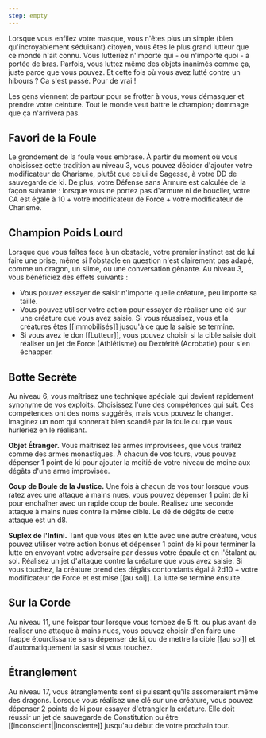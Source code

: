 ```yaml
---
step: empty
---
```

Lorsque vous enfilez votre masque, vous n'êtes plus un simple (bien qu'incroyablement séduisant) citoyen, vous êtes le plus grand lutteur que ce monde n'ait connu. Vous lutteriez n'importe qui - ou n'importe quoi - à portée de bras. Parfois, vous luttez même des objets inanimés comme ça, juste parce que vous pouvez. Et cette fois où vous avez lutté contre un hibours ? Ca s'est passé. Pour de vrai !

Les gens viennent de partour pour se frotter à vous, vous démasquer et prendre votre ceinture. Tout le monde veut battre le champion; dommage que ça n'arrivera pas.

## Favori de la Foule

Le grondement de la foule vous embrase. À partir du moment où vous choisissez cette tradition au niveau 3, vous pouvez décider d'ajouter votre modificateur de Charisme, plutôt que celui de Sagesse, à votre DD de sauvegarde de ki. De plus, votre Défense sans Armure est calculée de la façon suivante : lorsque vous ne portez pas d'armure ni de bouclier, votre CA est égale à 10 + votre modificateur de Force + votre modificateur de Charisme.

## Champion Poids Lourd

Lorsque que vous faîtes face à un obstacle, votre premier instinct est de lui faire une prise, même si l'obstacle en question n'est clairement pas adapé, comme un dragon, un slime, ou une conversation gênante. Au niveau 3, vous bénéficiez des effets suivants : 

 - Vous pouvez essayer de saisir n'importe quelle créature, peu importe sa taille.
 - Vous pouvez utiliser votre action pour essayer de réaliser une clé sur une créature que vous avez saisie. Si vous réussisez, vous et la créatures êtes [[immobilisés]] jusqu'à ce que la saisie se termine.
 - Si vous avez le don [[Lutteur]], vous pouvez choisir si la cible saisie doit réaliser un jet de Force (Athlétisme) ou Dextérité (Acrobatie) pour s'en échapper.

## Botte Secrète

Au niveau 6, vous maîtrisez une technique spéciale qui devient rapidement synonyme de vos exploits. Choisissez l'une des compétences qui suit. Ces compétences ont des noms suggérés, mais vous pouvez le changer. Imaginez un nom qui sonnerait bien scandé par la foule ou que vous hurleriez en le réalisant.

**Objet Étranger.** Vous maîtrisez les armes improvisées, que vous traitez comme des armes monastiques. À chacun de vos tours, vous pouvez dépenser 1 point de ki pour ajouter la moitié de votre niveau de moine aux dégâts d'une arme improvisée.

**Coup de Boule de la Justice.** Une fois à chacun de vos tour lorsque vous ratez avec une attaque à mains nues, vous pouvez dépenser 1 point de ki pour enchaîner avec un rapide coup de boule. Réalisez une seconde attaque à mains nues contre la même cible. Le dé de dégâts de cette attaque est un d8.

**Suplex de l'Infini.** Tant que vous êtes en lutte avec une autre créature, vous pouvez utiliser votre action bonus et dépenser 1 point de ki pour terminer la lutte en envoyant votre adversaire par dessus votre épaule et en l'étalant au sol. Réalisez un jet d'attaque contre la créature que vous avez saisie. Si vous touchez, la créature prend des dégâts contondants égal à 2d10 + votre modificateur de Force et est mise [[au sol]]. La lutte se termine ensuite.

## Sur la Corde

Au niveau 11, une foispar tour lorsque vous tombez de 5 ft. ou plus avant de réaliser une attaque à mains nues, vous pouvez choisir d'en faire une frappe étourdissante sans dépenser de ki, ou de mettre la cible [[au sol]] et d'automatiquement la sasir si vous touchez.

## Étranglement

Au niveau 17, vous étranglements sont si puissant qu'ils assomeraient même des dragons. Lorsque vous réalisez une clé sur une créature, vous pouvez dépenser 2 points de ki pour essayer d'etrangler la créature. Elle doit réussir un jet de sauvegarde de Constitution ou être [[inconscient||inconsciente]] jusqu'au début de votre prochain tour.
   
